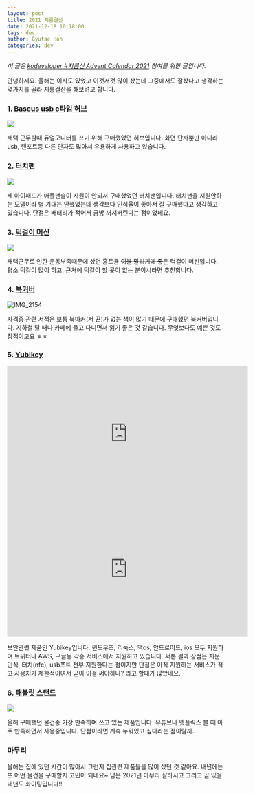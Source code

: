 ```yaml
---
layout: post
title: 2021 지름결산
date: 2021-12-18 10:18:00
tags: dev
author: Gyutae Han
categories: dev
---
```


*이 글은 [kodeveloper #지름신 Advent Calendar 2021](https://adventar.org/calendars/6974) 참여를 위한 글입니다.*


안녕하세요.
올해는 이사도 있었고 이것저것 많이 샀는데 그중에서도 잘샀다고 생각하는 몇가지를  골라 지름결산을 해보려고 합니다.

### 1. [Baseus usb c타입 허브](https://ja.aliexpress.com/item/1005002191569003.html?spm=a2g0s.9042311.0.0.dcd44c4dllgsi0)

![](https://ae01.alicdn.com/kf/H915b7ede88cc40479651ed08152055e3U/Baseus-usb-c-c-hdmi-usb-3-0-8-1-c-macbook-pro-usb.jpg_Q90.jpg_.webp)

재택 근무할때 듀얼모니터를 쓰기 위해 구매했었던 허브입니다.
화면 단자뿐만 아니라 usb, 랜포트등 다른 단자도 많아서 유용하게 사용하고 있습니다.

### 2. [터치팬](https://ja.aliexpress.com/item/1005002954484989.html?spm=a2g0s.9042311.0.0.27424c4diT1s8U)

![](https://ae01.alicdn.com/kf/H3b5222bfc8754eba8797df9d954e4895P/IPad-Android-Huawei-Samsung-Xiaomi.jpg_Q90.jpg_.webp)

제 아이패드가 애플팬슬이 지원이 안되서 구매했었던 터치팬입니다.
터치팬을 지원안하는 모델이라 별 기대는 안했었는데 생각보다 인식율이 좋아서 잘 구매했다고 생각하고 있습니다.
단점은 배터리가 적어서 금방 꺼져버린다는 점이었네요.

### 3. [턱걸이 머신](https://www.amazon.co.jp/gp/product/B07Z86C4QS/ref=ppx_yo_dt_b_asin_title_o03_s00?ie=UTF8&psc=1)

![](https://m.media-amazon.com/images/I/61b1zYr4LCL._AC_SY450_.jpg)

재택근무로 인한 운동부족때문에 샀던 홈트용  ~~이불 말리기에 좋은~~ 턱걸이 머신입니다.
평소 턱걸이 많이 하고, 근처에 턱걸이 할 곳이 없는 분이시라면 추천합니다.

### 4. [북커버](https://www.amazon.co.jp/gp/product/B097SB9W8W/ref=ppx_yo_dt_b_asin_title_o00_s00?ie=UTF8&psc=1)

![IMG_2154](http://localhost/content/images/2021/12/IMG_2154.JPEG)

자격증 관련 서적은 보통 북마커(저 끈)가 없는 책이 많기 때문에 구매했던 북커버입니다.
지하철 탈 때나 카페에 들고 다니면서 읽기 좋은 것 같습니다.
무엇보다도 예쁜 것도 장점이고요 ㅎㅎ

### 5. [Yubikey](https://www.amazon.co.jp/gp/product/B07HBD71HL/ref=ppx_yo_dt_b_asin_title_o02_s00?ie=UTF8&psc=1)

<iframe width="560" height="315" src="https://www.youtube.com/embed/eAwZfbRck9k" title="YouTube video player" frameborder="0" allow="accelerometer; autoplay; clipboard-write; encrypted-media; gyroscope; picture-in-picture" allowfullscreen></iframe>
<iframe width="560" height="315" src="https://www.youtube.com/embed/54hH9zQY31I" title="YouTube video player" frameborder="0" allow="accelerometer; autoplay; clipboard-write; encrypted-media; gyroscope; picture-in-picture" allowfullscreen></iframe>


보안관련 제품인 Yubikey입니다. 윈도우즈, 리눅스, 맥os, 안드로이드, ios 모두 지원하며 트위터나 AWS,  구글등 각종 서비스에서 지원하고 있습니다.
써본 결과 장점은 지문인식, 터치(nfc), usb포트 전부 지원한다는 점이지만 단점은 아직 지원하는 서비스가 적고 사용처가 제한적이여서 굳이 이걸 써야하나? 라고 할때가 많았네요. 

### 6. [태블릿 스탠드](https://item.rakuten.co.jp/shopkurano/mg0712-4a/?s-id=ph_pc_itemname)

![](https://image.rakuten.co.jp/shopkurano/cabinet/tuika9/mg0712-4a_1.jpg)

올해 구매했던 물건중 가장 만족하며 쓰고 있는 제품입니다.
유튜브나 넷플릭스 볼 때 아주 만족하면서 사용중입니다.
단점이라면 계속 누워있고 싶다라는 점이랄까..

### 마무리

올해는 집에 있던 시간이 많아서 그런지 집관련 제품들을 많이 샀던 것 같아요. 
내년에는 또 어떤 물건을 구매할지 고민이 되네요~
남은 2021년 마무리 잘하시고 그리고 곧 있을 내년도 화이팅입니다!!